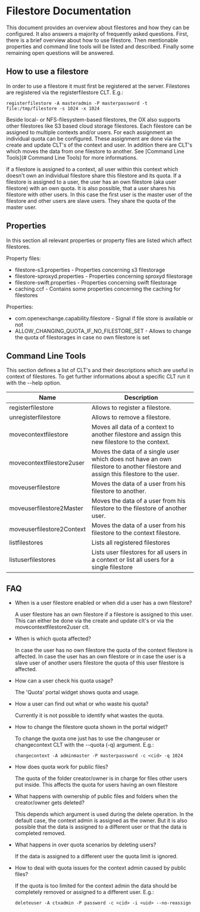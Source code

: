 # Filestore Documentation

This document provides an overview about filestores and how they can be configured. It also answers a majority of frequently asked questions.
First, there is a brief overview about how to use filestore. Then mentionable properties and command line tools will be listed and described.
Finally some remaining open questions will be answered.

## How to use a filestore

In order to use a filestore it must first be registered at the server. Filestores are registered via the registerfilestore CLT. E.g.:

    registerfilestore -A masteradmin -P masterpassword -t file:/tmp/filestore -s 1024 -x 1024


Beside local- or NFS-filesystem-based filestores, the OX also supports other filestores like S3 based cloud storage filestores.
Each filestore can be assigned to multiple contexts and/or users. For each assignment an individual quota can be configured.
These assignment are done via the create and update CLT's of the context and user. In addition there are CLT's which moves the data from one filestore to another.
See [Command Line Tools](# Command Line Tools) for more informations.

If a filestore is assigned to a context, all user within this context which doesn't own an individual filestore share this filestore and its quota.
If a filestore is assigned to a user, the user has an own filestore (aka user filestore) with an own quota. It is also possible, that a user shares his filestore with
other users. In this case the first user is the master user of the filestore and other users are slave users. They share the quota of the master user.

## Properties

In this section all relevant properties or property files are listed which affect filestores.

Property files:

* filestore-s3.properties - Properties concerning s3 filestorage
* filestore-sproxyd.properties - Properties concerning sproxyd filestorage
* filestore-swift.properties - Properties concerning swift filestorage
* caching.ccf - Contains some properties concerning the caching for filestores


Properties:

* com.openexchange.capability.filestore - Signal if file store is available or not
* ALLOW_CHANGING_QUOTA_IF_NO_FILESTORE_SET - Allows to change the quota of filestorages in case no own filestore is set


## Command Line Tools

This section defines a list of CLT's and their descriptions which are useful in context of filestores.
To get further informations about a specific CLT run it with the --help option.

|Name | Description|
| --|--|
| registerfilestore | Allows to register a filestore. |
| unregisterfilestore | Allows to remove a filestore. |
| movecontextfilestore | Moves all data of a context to another filestore and assign this new filestore to the context. |
| movecontextfilestore2user | Moves the data of a single user which does not have an own filestore to another filestore and assign this filestore to the user. |
| moveuserfilestore | Moves the data of a user from his filestore to another. |
| moveuserfilestore2Master |  Moves the data of a user from his filestore to the filestore of another user. |
| moveuserfilestore2Context |  Moves the data of a user from his filestore to the context filestore. |
| listfilestores | Lists all registered filestores |
| listuserfilestores | Lists user filestores for all users in a context or list all users for a single filestore |


## FAQ


* When is a user filestore enabled or when did a user has a own filestore?

  A user filestore has an own filestore if a filestore is assigned to this user.
  This can either be done via the create and update clt's or via the movecontextfilestore2user clt.


* When is which quota affected?

  In case the user has no own filestore the quota of the context filestore is affected.
  In case the user has an own filestore or in case the user is a slave user of another users filestore the quota of this user filestore is affected.

* How can a user check his quota usage?

   The 'Quota' portal widget shows quota and usage.

* How a user can find out what or who waste his quota?

  Currently it is not possible to identify what wastes the quota.

* How to change the filestore quota shown in the portal widget?

  To change the quota one just has to use the changeuser or changecontext CLT with the --quota (-q) argument. E.g.:

      changecontext -A adminmaster -P masterpassword -c <cid> -q 1024


* How does quota work for public files?

   The quota of the folder creator/owner is in charge for files other users put inside. This
   affects the quota for users having an own filestore


* What happens with ownership of public files and folders when the creator/owner gets deleted?

   This depends which argument is used during the delete operation. In the default case, the context admin is assigned as the owner.
   But it is also possible that the data is assigned to a different user or that the data is completed removed.

* What happens in over quota scenarios by deleting users?

  If the data is assigned to a different user the quota limit is ignored.

* How to deal with quota issues for the context admin caused by public files?

  If the quota is too limited for the context admin the data should be completely removed or assigned to a different user. E.g.:

      deleteuser -A ctxadmin -P password -c <cid> -i <uid> --no-reassign

